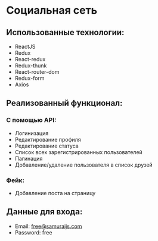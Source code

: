 # Социальная сеть

## Использованные технологии:

- ReactJS
- Redux
- React-redux
- Redux-thunk
- React-router-dom
- Redux-form
- Axios

## Реализованный функционал:

### С помощью API:

- Логинизация
- Редактирование профиля
- Редактирование статуса
- Список всех зарегистрированных пользователей
- Пагинация
- Добавление/удаление пользователя в список друзей

### Фейк:

- Добавление поста на страницу

## Данные для входа:

- Email: free@samuraijs.com
- Password: free
